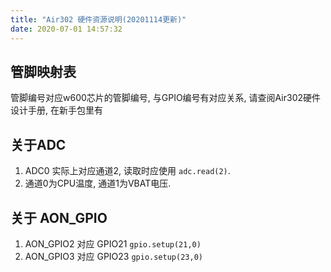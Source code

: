 ```yaml
---
title: "Air302 硬件资源说明(20201114更新)"
date: 2020-07-01 14:57:32
---
```




## 管脚映射表

管脚编号对应w600芯片的管脚编号, 与GPIO编号有对应关系, 请查阅Air302硬件设计手册, 在新手包里有

## 关于ADC

1. ADC0 实际上对应通道2, 读取时应使用 `adc.read(2)`.
2. 通道0为CPU温度, 通道1为VBAT电压.

## 关于 AON_GPIO

1. AON_GPIO2 对应 GPIO21 `gpio.setup(21,0)`
2. AON_GPIO3 对应 GPIO23 `gpio.setup(23,0)`
